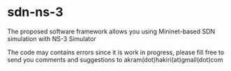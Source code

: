 # sdn-ns-3
The proposed software framework allows you using Mininet-based SDN simulation with NS-3 Simulator


The code may contains errors since it is work in progress, please fill free to send you comments and suggestions to 
akram(dot)hakiri(at)gmail(dot)com
